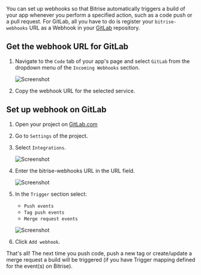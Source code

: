 You can set up webhooks so that Bitrise automatically triggers a build of your app whenever you perform a specified action, such as a code push or a pull request. For GitLab, all you have to do is register your `bitrise-webhooks` URL as a Webhook in your [GitLab](https://www.gitlab.com) repository.

## Get the webhook URL for GitLab

1. Navigate to the `Code` tab of your app's page and select `GitLab` from the dropdown menu of the `Incoming Webhooks` section.

    ![Screenshot](/img/webhooks/bitrise-gitlab-webhook.png)

1. Copy the webhook URL for the selected service.

## Set up webhook on GitLab

1. Open your project on [GitLab.com](https://www.gitlab.com)

1. Go to `Settings` of the project.

1. Select `Integrations`.

    ![Screenshot](/img/webhooks/integrations-gitlab.png)

1. Enter the bitrise-webhooks URL in the URL field.

    ![Screenshot](/img/webhooks/gitlab-webhook-url.png)

1. In the `Trigger` section select:

    - `Push events`
    - `Tag push events`
    - `Merge request events`

    ![Screenshot](/img/webhooks/gitlab-webhook-events.png)

1. Click `Add webhook`.

That's all! The next time you push code, push a new tag or create/update a merge request a build will be triggered (if you have Trigger mapping defined for the event(s) on Bitrise).

